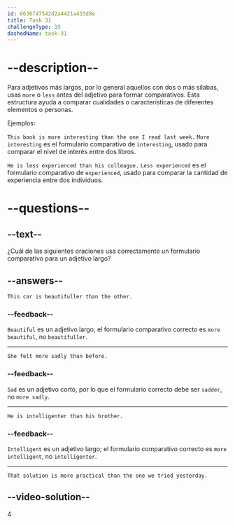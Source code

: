 ```yaml
---
id: 6636f47542d2a4421a433d8e
title: Task 31
challengeType: 19
dashedName: task-31
---
```


# --description--

Para adjetivos más largos, por lo general aquellos con dos o más sílabas, usas `more` o `less` antes del adjetivo para formar comparativos. Esta estructura ayuda a comparar cualidades o características de diferentes elementos o personas.

Ejemplos:

`This book is more interesting than the one I read last week.` `More interesting` es el formulario comparativo de `interesting`, usado para comparar el nivel de interés entre dos libros.

`He is less experienced than his colleague.` `Less experienced` es el formulario comparativo de `experienced`, usado para comparar la cantidad de experiencia entre dos individuos.

# --questions--

## --text--

¿Cuál de las siguientes oraciones usa correctamente un formulario comparativo para un adjetivo largo?

## --answers--

`This car is beautifuller than the other.`

### --feedback--

`Beautiful` es un adjetivo largo; el formulario comparativo correcto es `more beautiful`, no `beautifuller`.

---

`She felt more sadly than before.`

### --feedback--

`Sad` es un adjetivo corto, por lo que el formulario correcto debe ser `sadder`, no `more sadly`.

---

`He is intelligenter than his brother.`

### --feedback--

`Intelligent` es un adjetivo largo; el formulario comparativo correcto es `more intelligent`, no `intelligenter`.

---

`That solution is more practical than the one we tried yesterday.`

## --video-solution--

4
